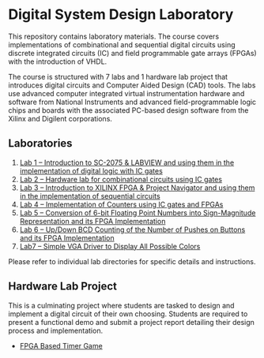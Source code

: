 # Digital System Design Laboratory 

This repository contains laboratory materials. The course covers implementations of combinational and sequential digital circuits using discrete integrated circuits (IC) and field programmable gate arrays (FPGAs) with the introduction of VHDL.

The course is structured with 7 labs and 1 hardware lab project that introduces digital circuits and Computer Aided Design (CAD) tools. The labs use advanced computer integrated virtual instrumentation hardware and software from National Instruments and advanced field-programmable logic chips and boards with the associated PC-based design software from the Xilinx and Digilent corporations. 

## Laboratories

1. [Lab 1 – Introduction to SC-2075 & LABVIEW and using them in the implementation of digital logic with IC gates](/Lab1/README.md)
2. [Lab 2 – Hardware lab for combinational circuits using IC gates](/Lab2/README.md)
3. [Lab 3 – Introduction to XILINX FPGA & Project Navigator and using them in the implementation of sequential circuits](/Lab3/README.md)
4. [Lab 4 – Implementation of Counters using IC gates and FPGAs](/Lab4/README.md)
5. [Lab 5 – Conversion of 6-bit Floating Point Numbers into Sign-Magnitude Representation and its FPGA Implementation](/Lab5/README.md)
6. [Lab 6 – Up/Down BCD Counting of the Number of Pushes on Buttons and its FPGA Implementation](/Lab6/README.md)
7. [Lab7 – Simple VGA Driver to Display All Possible Colors](/Lab7/README.md)

Please refer to individual lab directories for specific details and instructions.

## Hardware Lab Project

This is a culminating project where students are tasked to design and implement a digital circuit of their own choosing. Students are required to present a functional demo and submit a project report detailing their design process and implementation. 

- [FPGA Based Timer Game](/Project/README.md)

